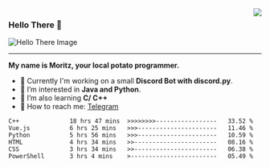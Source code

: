 <img align="right" src="https://visitor-badge.laobi.icu/badge?page_id=RealPotatoe.RealPotatoe">

### Hello There 👋

![Hello There Image](https://media.giphy.com/media/xTiIzJSKB4l7xTouE8/giphy.gif)

***

**My name is Moritz, your local potato programmer.**

* 💫 Currently I'm working on a small **Discord Bot with discord.py**.
* 🧠 I’m interested in **Java and Python**.
* 📖 I’m also learning **C/ C++**
* 💬 How to reach me: <a href="https://t.me/ThePotatoe">Telegram</a>

<!--START_SECTION:waka-->

```text
C++              18 hrs 47 mins  >>>>>>>>-----------------   33.52 %
Vue.js           6 hrs 25 mins   >>>----------------------   11.46 %
Python           5 hrs 56 mins   >>>----------------------   10.59 %
HTML             4 hrs 34 mins   >>-----------------------   08.16 %
CSS              3 hrs 34 mins   >>-----------------------   06.38 %
PowerShell       3 hrs 4 mins    >------------------------   05.49 %
```

<!--END_SECTION:waka-->

